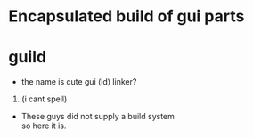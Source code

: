 # Encapsulated build of gui parts
# guild 
* the name is cute gui (ld) linker?
1. (i cant spell)

* These guys did not supply a build system <br />
 so here it is.

